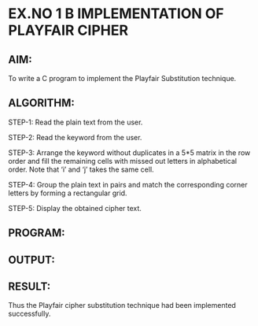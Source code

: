 # EX.NO 1 B IMPLEMENTATION OF PLAYFAIR CIPHER

## AIM:
  To write a C program to implement the Playfair Substitution technique.
  
## ALGORITHM:

STEP-1: Read the plain text from the user.

STEP-2: Read the keyword from the user.

STEP-3: Arrange the keyword without duplicates in a 5*5 matrix in the row order and fill the remaining cells with missed out letters in alphabetical order. Note that ‘i’ and ‘j’ takes the same cell.

STEP-4: Group the plain text in pairs and match the corresponding corner letters by forming a rectangular grid.

STEP-5: Display the obtained cipher text.

## PROGRAM:

## OUTPUT:

## RESULT:
  Thus the Playfair cipher substitution technique had been implemented successfully.
